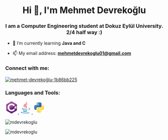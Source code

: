 <h1 align="center">Hi 👋, I'm Mehmet Devrekoğlu</h1>
<h3 align="center">I am a Computer Engineering student at Dokuz Eylül University. 2/4 half way :)</h3>

- 🌱 I’m currently learning **Java and C**

- 📫 My email address: **mehmetdevrekoglu01@gmail.com**

<h3 align="left">Connect with me:</h3>
<p align="left">
<a href="https://linkedin.com/in/mehmet-devrekoğlu-1b86bb225" target="blank"><img align="center" src="https://raw.githubusercontent.com/rahuldkjain/github-profile-readme-generator/master/src/images/icons/Social/linked-in-alt.svg" alt="mehmet-devrekoğlu-1b86bb225" height="30" width="40" /></a>
</p>

<h3 align="left">Languages and Tools:</h3>
<p align="left"> <a href="https://www.w3schools.com/cs/" target="_blank" rel="noreferrer"> <img src="https://raw.githubusercontent.com/devicons/devicon/master/icons/csharp/csharp-original.svg" alt="csharp" width="40" height="40"/> </a> <a href="https://www.java.com" target="_blank" rel="noreferrer"> <img src="https://raw.githubusercontent.com/devicons/devicon/master/icons/java/java-original.svg" alt="java" width="40" height="40"/> </a> <a href="https://www.python.org" target="_blank" rel="noreferrer"> <img src="https://raw.githubusercontent.com/devicons/devicon/master/icons/python/python-original.svg" alt="python" width="40" height="40"/> </a> </p>

<p><img align="center" src="https://github-readme-stats.vercel.app/api/top-langs?username=mdevrekoglu&show_icons=true&locale=en&layout=compact" alt="mdevrekoglu" /></p>

<p align="left"> <img src="https://komarev.com/ghpvc/?username=mdevrekoglu&label=Profile%20views&color=0e75b6&style=flat" alt="mdevrekoglu" /> </p>
